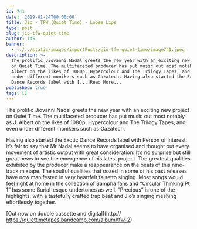 ```yaml
---
id: 741
date: '2019-01-24T00:00:00'
title: Jio - TFW (Quiet Time) - Loose Lips
type: post
slug: jio-tfw-quiet-time
author: 145
banner:
  - ../../static/images/importPosts/jio-tfw-quiet-time/image741.jpeg
description: >-
  The prolific Jiovanni Nadal greets the new year with an exciting new project
  on Quiet Time. The multifaceted producer has put music out most notably as J.
  Albert on the likes of 1080p, Hypercolour and The Trilogy Tapes, and even
  under different monikers such as Gazatech. Having also started the Exotic
  Dance Records label with [...]Read More...
published: true
tags: []
---
```

The prolific Jiovanni Nadal greets the new year with an exciting new project on Quiet Time. The multifaceted producer has put music out most notably as J. Albert on the likes of 1080p, Hypercolour and The Trilogy Tapes, and even under different monikers such as Gazatech.

Having also started the Exotic Dance Records label with Person of Interest, it’s fair to say that Mr Nadal seems to have organised and thought out every movement of artistic output with great consideration. It’s no surprise but still great news to see the emergence of his latest project. The greatest qualities exhibited by the producer make a reappearance on the beats of this nine-track mixtape. The soulful qualities that oozed in some of his past releases have now manifested in very heartfelt falsetto singing. Most songs would feel right at home in the collection of Sampha fans and “Circular Thinking Pt 1” has some Burial-esque undertones as well. “Precious” is one of the highlights, with a tastefully crafted trap beat and Jio’s singing meshing effortlessly together. 

[Out now on double cassette and digital](http:// https://quiettimetapes.bandcamp.com/album/tfw-2)